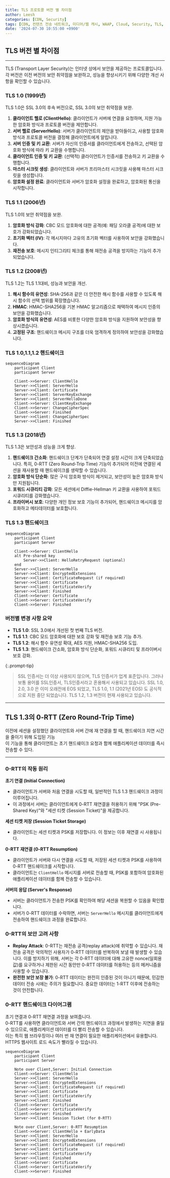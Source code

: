 ```yaml
---
title: TLS 프로토콜 버전 별 차이점
author: Leesh
categories: [CDN, Security]
tags: [CDN, 컨텐츠 전송 네트워크, 미디어/웹 캐시, WAAP, Cloud, Security, TLS, SSL]
date: '2024-07-30 10:55:00 +0900'
---
```


## TLS 버전 별 차이점

---
TLS (Transport Layer Security)는 인터넷 상에서 보안을 제공하는 프로토콜입니다.<br>
각 버전은 이전 버전의 보안 취약점을 보완하고, 성능을 향상시키기 위해 다양한 개선 사항을 확인할 수 있습니다.<br>


### TLS 1.0 (1999년)
TLS 1.0은 SSL 3.0의 후속 버전으로, SSL 3.0의 보안 취약점을 보완.

1. **클라이언트 헬로 (ClientHello)**: 클라이언트가 서버에 연결을 요청하며, 지원 가능한 암호화 방식과 프로토콜 버전을 제안합니다.
2. **서버 헬로 (ServerHello)**: 서버가 클라이언트의 제안을 받아들이고, 사용할 암호화 방식과 프로토콜 버전을 결정해 클라이언트에게 알립니다.
3. **서버 인증 및 키 교환**: 서버가 자신의 인증서를 클라이언트에게 전송하고, 선택된 암호화 방식에 따라 키 교환을 수행합니다.
4. **클라이언트 인증 및 키 교환**: (선택적) 클라이언트가 인증서를 전송하고 키 교환을 수행합니다.
5. **마스터 시크릿 생성**: 클라이언트와 서버가 프리마스터 시크릿을 사용해 마스터 시크릿을 생성합니다.
6. **암호화 설정 완료**: 클라이언트와 서버가 암호화 설정을 완료하고, 암호화된 통신을 시작합니다.

### TLS 1.1 (2006년)
TLS 1.0의 보안 취약점을 보완.

1. **암호화 방식 강화**: CBC 모드 암호화에 대한 공격(예: 패딩 오라클 공격)에 대한 보호가 강화되었습니다.
2. **초기화 벡터 (IV)**: 각 메시지마다 고유의 초기화 벡터를 사용하여 보안을 강화했습니다.
3. **재전송 보호**: 메시지 인티그리티 체크를 통해 재전송 공격을 방지하는 기능이 추가되었습니다.

### TLS 1.2 (2008년)
TLS 1.2는 TLS 1.1대비, 성능과 보안을 개선.

1. **해시 함수의 유연성**: SHA-256과 같은 더 안전한 해시 함수를 사용할 수 있도록 해시 함수의 선택 범위를 확장했습니다.
2. **HMAC**: HMAC-SHA256을 기본 HMAC 알고리즘으로 채택하여 메시지 인증의 보안을 강화했습니다.
3. **암호화 방식의 유연성**: AES를 비롯한 다양한 암호화 방식을 지원하여 보안성을 향상시켰습니다.
4. **고정된 구조**: 핸드쉐이크 메시지 구조를 더욱 엄격하게 정의하여 보안성을 강화했습니다.

### TLS 1.0,1.1,1.2 핸드쉐이크

```mermaid
sequenceDiagram
    participant Client
    participant Server

    Client->>Server: ClientHello
    Server->>Client: ServerHello
    Server->>Client: Certificate
    Server->>Client: ServerKeyExchange
    Server->>Client: ServerHelloDone
    Client->>Server: ClientKeyExchange
    Client->>Server: ChangeCipherSpec
    Client->>Server: Finished
    Server->>Client: ChangeCipherSpec
    Server->>Client: Finished
```

### TLS 1.3 (2018년)
TLS 1.3은 보안성과 성능을 크게 향상.

1. **핸드쉐이크 간소화**: 핸드쉐이크 단계가 단축되어 연결 설정 시간이 크게 단축되었습니다. 특히, 0-RTT (Zero Round-Trip Time) 기능이 추가되어 이전에 연결된 세션을 재사용할 때 핸드쉐이크를 생략할 수 있습니다.
2. **암호화 방식 단순화**: 많은 구식 암호화 방식이 제거되고, 보안성이 높은 암호화 방식만 지원됩니다.
3. **포워드 시큐리티 강화**: 모든 세션에서 Diffie-Hellman 키 교환을 사용하여 포워드 시큐리티를 강화했습니다.
4. **프라이버시 보호**: 다양한 개인 정보 보호 기능이 추가되어, 핸드쉐이크 메시지를 암호화하고 메타데이터를 보호합니다.

### TLS 1.3 핸드쉐이크
```mermaid
sequenceDiagram
    participant Client
    participant Server

    Client->>Server: ClientHello
    alt Pre-shared key
        Server->>Client: HelloRetryRequest (optional)
    end
    Server->>Client: ServerHello
    Server->>Client: EncryptedExtensions
    Server->>Client: CertificateRequest (if required)
    Server->>Client: Certificate
    Server->>Client: CertificateVerify
    Server->>Client: Finished
    Client->>Server: Certificate
    Client->>Server: CertificateVerify
    Client->>Server: Finished
```

### 버전별 변경 사항 요약
- **TLS 1.0**: SSL 3.0에서 개선된 첫 번째 TLS 버전.
- **TLS 1.1**: CBC 모드 암호화에 대한 보호 강화 및 재전송 보호 기능 추가.
- **TLS 1.2**: 해시 함수 유연성 확대, AES 지원, HMAC-SHA256 도입.
- **TLS 1.3**: 핸드쉐이크 간소화, 암호화 방식 단순화, 포워드 시큐리티 및 프라이버시 보호 강화.

{:.prompt-tip}
> SSL 인증서는 더 이상 사용되지 않으며, TLS 인증서가 업계 표준입니다.
> 그러나 보통 용어를 SSL인증서, TLS인증서라고 혼용해서 사용되고 있습니다.
> SSL 1.0, 2.0, 3.0 은 이미 오래전에 EOS 되었고, TLS 1.0, 1.1 (2021년 EOS) 도 공식적으로 지원 중단 되었습니다.
> TLS 1.2, 1.3 버전이 현재 사용되고 있습니다. 

---

## TLS 1.3의 0-RTT (Zero Round-Trip Time)
이전에 세션을 설정했던 클라이언트와 서버 간에 재 연결을 할 때, 핸드쉐이크 지연 시간을 줄이기 위해 도입된 기능<br>
이 기능을 통해 클라이언트는 초기 핸드쉐이크 요청과 함께 애플리케이션 데이터를 즉시 전송할 수 있다.

---
### 0-RTT의 작동 원리

**초기 연결 (Initial Connection)**
   - 클라이언트가 서버와 처음 연결을 시도할 때, 일반적인 TLS 1.3 핸드쉐이크 과정이 이루어집니다.
   - 이 과정에서 서버는 클라이언트에게 0-RTT 재연결을 허용하기 위해 "PSK (Pre-Shared Key)"와 "세션 티켓 (Session Ticket)"을 제공합니다.

**세션 티켓 저장 (Session Ticket Storage)**
   - 클라이언트는 세션 티켓과 PSK를 저장합니다. 이 정보는 이후 재연결 시 사용됩니다.

**0-RTT 재연결 (0-RTT Resumption)**
   - 클라이언트가 서버와 다시 연결을 시도할 때, 저장된 세션 티켓과 PSK를 사용하여 0-RTT 핸드쉐이크를 시작합니다.
   - 클라이언트는 `ClientHello` 메시지를 서버로 전송할 때, PSK를 포함하여 암호화된 애플리케이션 데이터를 함께 전송할 수 있습니다.

**서버의 응답 (Server's Response)**
   - 서버는 클라이언트가 전송한 PSK를 확인하여 해당 세션을 복원할 수 있음을 확인합니다.
   - 서버가 0-RTT 데이터를 수락하면, 서버는 `ServerHello` 메시지를 클라이언트에게 전송하여 핸드쉐이크 과정을 완료합니다.

### 0-RTT의 보안 고려 사항

- **Replay Attack**: 0-RTT는 재전송 공격(replay attack)에 취약할 수 있습니다. 재전송 공격은 악의적인 사용자가 0-RTT 데이터를 반복하여 보낼 때 발생할 수 있습니다. 이를 방지하기 위해, 서버는 각 0-RTT 데이터에 대해 고유한 nonce(일회용 값)를 요구하거나 제한된 시간 동안만 0-RTT 데이터를 허용하는 등의 메커니즘을 사용할 수 있습니다.
- **완전한 보안 보장 불가**: 0-RTT 데이터는 완전히 인증된 것이 아니기 때문에, 민감한 데이터 전송 시에는 주의가 필요합니다. 중요한 데이터는 1-RTT 이후에 전송하는 것이 안전합니다.

### 0-RTT 핸드쉐이크 다이어그램
초기 연결과 0-RTT 재연결 과정을 보여줍니다.<br>
0-RTT를 사용하면 클라이언트와 서버 간의 핸드쉐이크 과정에서 발생하는 지연을 줄일 수 있으므로, 애플리케이션 데이터를 더 빨리 전송할 수 있습니다.<br>
이는 특히 웹 브라우징이나 여러 번 재 연결이 필요한 애플리케이션에서 유용합니다. HTTPS 웹사이트 로드 속도가 빨라질 수 있습니다.<br>

```mermaid
sequenceDiagram
    participant Client
    participant Server

    Note over Client,Server: Initial Connection
    Client->>Server: ClientHello
    Server->>Client: ServerHello
    Server->>Client: EncryptedExtensions
    Server->>Client: CertificateRequest (if required)
    Server->>Client: Certificate
    Server->>Client: CertificateVerify
    Server->>Client: Finished
    Client->>Server: Certificate
    Client->>Server: CertificateVerify
    Client->>Server: Finished
    Server->>Client: Session Ticket (for 0-RTT)

    Note over Client,Server: 0-RTT Resumption
    Client->>Server: ClientHello + EarlyData
    Server->>Client: ServerHello
    Server->>Client: EncryptedExtensions
    Server->>Client: CertificateRequest (if required)
    Server->>Client: Certificate
    Server->>Client: CertificateVerify
    Server->>Client: Finished
    Client->>Server: Certificate
    Client->>Server: CertificateVerify
    Client->>Server: Finished
```
